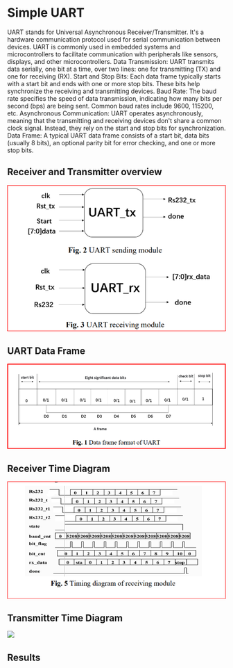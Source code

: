 # Simple UART

UART stands for Universal Asynchronous Receiver/Transmitter. It's a hardware communication protocol used for serial communication between devices. UART is commonly used in embedded systems and microcontrollers to facilitate communication with peripherals like sensors, displays, and other microcontrollers.
Data Transmission: UART transmits data serially, one bit at a time, over two lines: one for transmitting (TX) and one for receiving (RX). Start and Stop Bits: Each data frame typically starts with a start bit and ends with one or more stop bits. These bits help synchronize the receiving and transmitting devices. Baud Rate: The baud rate specifies the speed of data transmission, indicating how many bits per second (bps) are being sent. Common baud rates include 9600, 115200, etc. Asynchronous Communication: UART operates asynchronously, meaning that the transmitting and receiving devices don't share a common clock signal. Instead, they rely on the start and stop bits for synchronization. Data Frame: A typical UART data frame consists of a start bit, data bits (usually 8 bits), an optional parity bit for error checking, and one or more stop bits.

## Receiver and Transmitter overview

![<img src="images/example.png" width="300" />](https://github.com/SohaibAlaraby/Simple_Uart/blob/610f0a2fc5fc12fff783e0bd5bc5d92e2afa757d/images/receiver_transmitter.png)

## UART Data Frame

![images/example.png](https://github.com/SohaibAlaraby/Simple_Uart/blob/21c0d63d989961b929c90049266a9e92f832786e/images/Data_frame.png)


## Receiver Time Diagram

![<img src="images/example.png" width="300" />](https://github.com/SohaibAlaraby/Simple_Uart/blob/c0e2a4763548e5af3ae88bf76f13a7282774e147/images/receiver_td.png)

## Transmitter Time Diagram

<img src="images/example.png" width="300" />

## Results
